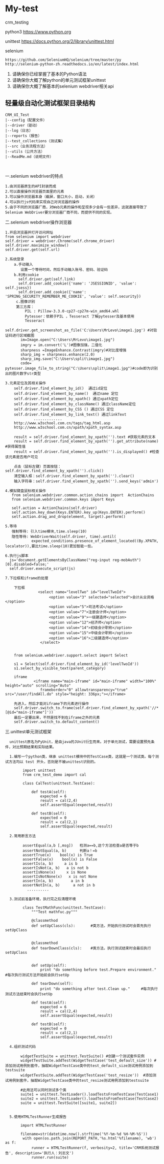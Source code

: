 # My-test 
crm_testing

python3
https://www.python.org

unittest
https://docs.python.org/2/library/unittest.html

selenium

	https://github.com/SeleniumHQ/selenium/tree/master/py
	http://selenium-python-zh.readthedocs.io/en/latest/index.html

1. 请确保你已经掌握了基本的Python语法
2. 请确保你大概了解python的单元测试框架unittest
3. 请确保你大概了解基本的selenium webdriver相关api
   
## 轻量级自动化测试框架目录结构

    CRM_UI_Test
    |--config（配置文件）
    |--driver（驱动）
    |--log（日志）
    |--reports（报告）
    |--test_collections（测试集）
    |--src（业务流程方法）
    |--utils（公共方法）
    |--ReadMe.md（说明文件）
        
   
   
   
   
 
 
一.selenium webdriver的特点

    1.由浏览器原生的API封装而成
    2.可以直接操作浏览器页面里的元素
    3.可以操作浏览器本身（截屏，窗口大小，启动，关闭）
    4.可以执行js代码来实现自己对浏览器的操作
    5.由于不同的浏览器厂商，对Web元素的操作和呈现多少会有一些差异，这就直接导致了Selenium WebDriver要分浏览器厂商不同，而提供不同的实现。 

二.selenium webdriver操作浏览器

    1.开启浏览器并打开访问网址
    from selenium import webdriver
    self.driver = webdriver.Chrome(self.chrome_driver)
    self.driver.maximize_window()
    self.driver.get(self.url)
    
    2.系统登录
        a.手动输入
           设置一个等待时间，然后手动输入账号、密码、验证码
        b.利用cookie
          self.driver.get(self.link)
          self.driver.add_cookie({'name': 'JSESSIONID', 'value': self.jsess})
          self.driver.add_cookie({'name': 'SPRING_SECURITY_REMEMBER_ME_COOKIE', 'value': self.security})
         c.图像识别
         第三方库：
             PIL : Pillow-3.3.0-cp27-cp27m-win_amd64.whl
             Pytesser：依赖于PIL ，Tesseract 了解pytesser及基本使用
             Tesseract
           self.driver.get_screenshot_as_file('C:\Users\MrLevo\image1.jpg') #对验证码进行区域截图
           im=Image.open("C:\Users\MrLevo\image1.jpg")
           imgry = im.convert('L')#图像加强，二值化
           sharpness =ImageEnhance.Contrast(imgry)#对比度增强
           sharp_img = sharpness.enhance(2.0)
           sharp_img.save("C:\Users\split\image1.jpg")
           code= pytesser.image_file_to_string("C:\Users\split\image1.jpg")#code即为识别出的图片数字str类型
     
    3.元素定位及其相关操作
        self.driver.find_element_by_id()  通过id定位
        self.driver.find_element_by_name()  通过name 定位
        self.driver.find_element_by_xpath() 通过xpath定位
        self.driver.find_element_by_className() 通过className定位
        self.driver.find_element_by_CSS () 通过CSS 定位
        self.driver.find_element_by_link_text() 通过linkText
                 .............
        http://www.w3school.com.cn/tags/tag_html.asp
        http://www.w3school.com.cn/xpath/xpath_syntax.asp
        
        result = self.driver.find_element_by_xpath('').text #获取元素的文本
        result = self.driver.find_element_by_xpath('').get_attribute(name) #获得属性值
        result = self.driver.find_element_by_xpath('').is_displayed() #检查该元素是否用户可见

        点击（鼠标左键）页面按钮：self.driver.find_element_by_xpath('').click()
        清空输入框：self.driver.find_element_by_xpath('').clear()
        输入字符串：self.driver.find_element_by_xpath('').send_keys('admin')
      
    4.模拟键盘鼠标相关操作
       from selenium.webdriver.common.action_chains import  ActionChains
       from selenium.webdriver.common.keys import Keys

       self.action = ActionChains(self.driver)
       self.action.key_down(Keys.ENTER).key_up(Keys.ENTER).perform()
       self.action.drag_and_drop(element, target).perform()
    
    5.等待
       强制等待: 引入time模块,time.sleep(10) 
       隐性等待: WebDriverWait(self.driver, time).until(
                expected_conditions.presence_of_element_located((By.XPATH, localator)),要比time.sleep(10)更加智能一些。             
    
    6.执行js脚本
      js='document.getElementsByClassName("reg-input reg-mobAuth")[0].disabled=false;'
      self.driver.execute_script(js)
      
    7.下拉框和iframe的处理
    
        下拉框
                   <select name="levelTwo" id="levelTwoId">
	                    <option value="3" selected="selected">会计从业资格</option>
						<option value="5">司法考试</option>
						<option value="7">注册会计师</option>
				        <option value="9">一级建造师</option>
						<option value="12">经济师</option>
						<option value="14">初级会计职称</option>
					    <option value="15">中级会计职称</option>
						<option value="16">二级建造师</option>					
					</select>
        
        
        from selenium.webdriver.support.select import Select
        
        s1 = Select(self.driver.find_element_by_id('levelTwoId'))
        s1.select_by_visible_text(parent_category)
        
        iframe
                 <iframe name="main-iframe" id="main-iframe" width="100%" height="auto" scrolling="Auto" 
                    frameborder="0" allowtransparency="true" src="/user/findAll.do" style="height: 336px;"></iframe>
    
        先进入，然后才能对iframe下的元素进行操作
        self.driver.switch_to.frame(self.driver.find_element_by_xpath('//*[@id="main-iframe"]'))
        最后一定要出来，不然是找不到在iframe之外的元素
        self.driver.switch_to.default_content()

三.unittest单元测试框架
        
      unittest原名为PyUnit，是由java的JUnit衍生而来。对于单元测试，需要设置预先条件，对比预期结果和实际结果。  
      
      1.编写一个python类，继承 unittest模块中的TestCase类，这就是一个测试类。每个测试方法均以 test 开头，否则是不被unittest识别的。
            
            import unittest
            from crm_test_demo import cal
     
            class CalTest(unittest.TestCase):
            
                def testA(self):
                    expected = 6
                    result = cal(2,4)
                    self.assertEqual(expected,result)
        
                def testB(self):
                    expected = 0
                    result = cal(2,1)
                    self.assertEqual(expected,result)

      2.常用断言方法
            
            assertEqual(a,b [,msg])   检测a==b,这个方法检查a是否等于b
            assertNotEqual(a, b)      判断a！=b
            assertTrue(x)    bool(x) is True
            assertFalse(x)    bool(x) is False            
            assertIs(a, b)     a is b            
            assertIsNot(a, b)   a is not b            
            assertIsNone(x)     x is None            
            assertIsNotNone(x)   x is not None            
            assertIn(a, b)        a in b            
            assertNotIn(a, b)      a not in b
              ..........

      3.测试前准备环境，执行完之后清理环境

            class TestMathFunc(unittest.TestCase):
                """Test mathfuc.py"""
            
                @classmethod
                def setUpClass(cls):       #类方法，开始执行测试时会首先执行setUpClass
                
                
                @classmethod
                def tearDownClass(cls):    #类方法，执行测试结束时会最后执行setUpClass
                
          
                def setUp(self):
                    print "do something before test.Prepare environment."  #每次执行测试方法开始前会执行setUp
            
                def tearDown(self):
                    print "do something after test.Clean up."     #每次执行测试方法结束时会执行setUp

                def testA(self):
                    expected = 6
                    result = cal(2,4)
                    self.assertEqual(expected,result)
        
                def testB(self):
                    expected = 0
                    result = cal(2,1)
                    self.assertEqual(expected,result)

      4.组织测试代码
           
           widgetTestSuite = unittest.TestSuite() #创建一个测试套件实例
           widgetTestSuite.addTest(WidgetTestCase('test_default_size')) #添加测试用例到套件，抽取WidgetTestCase类中的test_default_size测试用例添加到testsuite
           widgetTestSuite.addTest(WidgetTestCase('test_resize'))  #添加测试用例到套件，抽取WidgetTestCase类中的test_resize测试用例添加到testsuite

           #此用法可以同时测试多个类
           suite1 = unittest.TestLoader().loadTestsFromTestCase(TestCase1) 
           suite2 = unittest.TestLoader().loadTestsFromTestCase(TestCase2) 
           suite = unittest.TestSuite([suite1, suite2]) 
           

      5.使用HTMLTestRunner生成报告
        
           import HTMLTestRunner
           
           filename=str(datetime.now().strftime('%Y-%m-%d %H-%M-%S'))
            with open(os.path.join(REPORT_PATH,'%s.html'%filename), 'wb') as f:
                runner = HTMLTestRunner(f, verbosity=2, title='CRM系统测试报告', description='执行人：刘志文')
                runner.run(suite)
      
      







      
